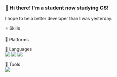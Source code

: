 ### 👋 Hi there! I'm a student now studying CS!

I hope to be a better developer than I was yesterday.

⭐️ Skills

📍 Platforms

📍 Languages
<br>
<img src="https://img.shields.io/badge/C-A8B9CC?style=flat-square&logo=C&logoColor=white"/>
<img src="https://img.shields.io/badge/C++-00599C?style=flat-square&logo=C++&logoColor=white"/>
<img src="https://img.shields.io/badge/MySQL-4479A1?style=flat-square&logo=MySQL&logoColor=white"/>

📍 Tools
<br>
<img src="https://img.shields.io/badge/Git-F05032?style=flat-square&logo=Git&logoColor=white"/>

<!--
**seoyoon98/seoyoon98** is a ✨ _special_ ✨ repository because its `README.md` (this file) appears on your GitHub profile.

Here are some ideas to get you started:

- 🔭 I’m currently working on ...
- 🌱 I’m currently learning ...
- 👯 I’m looking to collaborate on ...
- 🤔 I’m looking for help with ...
- 💬 Ask me about ...
- 📫 How to reach me: ...
- 😄 Pronouns: ...
- ⚡ Fun fact: ...
-->
